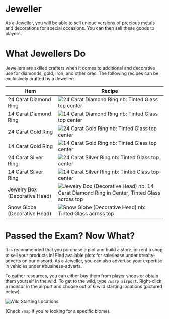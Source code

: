 # Jeweller

As a Jeweller, you will be able to sell unique versions of precious metals and decorations for special occasions. You can then sell these goods to players.

# What Jewellers Do
Jewellers are skilled crafters when it comes to additional and decorative use for diamonds, gold, iron, and other ores. The following recipes can be exclusively crafted by a Jeweller:

| Item                       | Recipe                                                |
|----------------------------|------------------------------------------------------|
| 24 Carat Diamond Ring       | ![24 Carat Diamond Ring](https://cdn.discordapp.com/attachments/838356841217916989/1165599695381471304/1637157425221-png.png?ex=6547704f&is=6534fb4f&hm=9b800c8ce8f1f8a6cc43df0651dae23bd968ad86c1b15bc30085d75a93c88a2f&) nb: Tinted Glass top center |
| 14 Carat Diamond Ring       | ![14 Carat Diamond Ring](https://cdn.discordapp.com/attachments/838356841217916989/1165599711487610981/1637157397695-png.png?ex=65477053&is=6534fb53&hm=bf8e83f92af34a396c6891fd6ec5d7901bed24c666ba02ef18f58ac599f921e1&) nb: Tinted Glass top center |
| 24 Carat Gold Ring          | ![24 Carat Gold Ring](https://cdn.discordapp.com/attachments/838356841217916989/1165599725970538566/1637157577122-png.png?ex=65477056&is=6534fb56&hm=8f2d8b88b02de26f01103a9c9c6fba255a3c1ca21b0fa5f81acf7db079eb9631&) nb: Tinted Glass top center |
| 14 Carat Gold Ring          | ![14 Carat Gold Ring](https://cdn.discordapp.com/attachments/838356841217916989/1165599740889673778/1637157592593-png.png?ex=6547705a&is=6534fb5a&hm=8c0815ea70aeca98e4e51a147fc1448b4c0a0ecb64fd3a8a34ef485980bbf8fe&) nb: Tinted Glass top center |
| 24 Carat Silver Ring        | ![24 Carat Silver Ring](https://cdn.discordapp.com/attachments/838356841217916989/1165599759898255370/1637157611879-png.png?ex=6547705e&is=6534fb5e&hm=ec49c5aa32db5aa7d1666f59ecb678d180088c600cbfa8cf897523f66a1974fd&) nb: Tinted Glass top center |
| 14 Carat Silver Ring        | ![14 Carat Silver Ring](https://cdn.discordapp.com/attachments/838356841217916989/1165599784762093578/1637157649042-png.png?ex=65477064&is=6534fb64&hm=3989a4f1abf9a7feaf72ed390d9638b5a9f0c9f3fc1949832060b8662ebd7293&) nb: Tinted Glass top center |
| Jewelry Box (Decorative Head) | ![Jewelry Box (Decorative Head)](https://cdn.discordapp.com/attachments/838356841217916989/1165599800578801754/1637157671548-png.png?ex=65477068&is=6534fb68&hm=a2367579df1523add7c3eb01ca7a9937594258edaab533b8c8a410cd8f08454c&) nb: 14 Carat Diamond Ring in Center, Tinted Glass across top |
| Snow Globe (Decorative Head)   | ![Snow Globe (Decorative Head)](https://cdn.discordapp.com/attachments/838356841217916989/1165599819717410897/1637157719197-png.png?ex=6547706c&is=6534fb6c&hm=0be9abddb0c16d9fc578c8e0f961695ab0ea9472b1b9a2b5d20c7a1a631a2d89&) nb: Tinted Glass across top |

# Passed the Exam? Now What?
It is recommended that you purchase a plot and build a store, or rent a shop to sell your products in! Find available plots for sale/lease under #realty-adverts on our discord. As a Jeweller, you can also advertise your expertise in vehicles under #business-adverts.

To gather resources, you can either buy them from player shops or obtain them yourself in the wild. To get to the wild, type `/warp airport`. Right-click a monitor in the airport and choose out of 6 wild starting locations (pictured below).

![Wild Starting Locations](https://cdn.discordapp.com/attachments/838356841217916989/1165599836876328960/tvXNvEJ4W1jI_r2exmJIOxBTNA18xYzyrMw86uGQ9u69TuZjpurCa2-FnogIt5aqf3zZ4U294C57gwxuK9x-spdqg2URaDTF20u_Mn0RIV4h_Eg4Rcbf3bMLZQoY7Bf7yEYYJdQE.png?ex=65477070&is=6534fb70&hm=dcd272271f282637370d879aa16ae712789048da616cceffea7ff0cbfd08b3fb&) 

(Check `/map` if you're looking for a specific biome).
